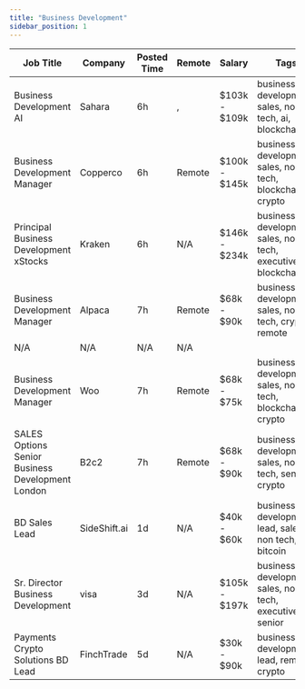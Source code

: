 ```yaml
---
title: "Business Development"
sidebar_position: 1
---
```


| Job Title | Company | Posted Time | Remote | Salary | Tags | Apply Link |
|-----------|---------|-------------|--------|--------|------|------------|
| Business Development AI | Sahara | 6h | , | $103k - $109k | business development, sales, non tech, ai, blockchain | [Apply](https://web3.career/business-development-ai-sahara/108135) |
| Business Development Manager | Copperco | 6h | Remote | $100k - $145k | business development, sales, non tech, blockchain, crypto | [Apply](https://web3.career/business-development-manager-copperco/105560) |
| Principal Business Development xStocks | Kraken | 6h | N/A | $146k - $234k | business development, sales, non tech, executive, blockchain | [Apply](https://web3.career/principal-business-development-xstocks-kraken/108117) |
| Business Development Manager | Alpaca | 7h | Remote | $68k - $90k | business development, sales, non tech, crypto, remote | [Apply](https://web3.career/business-development-manager-alpaca/104042) |
| N/A | N/A | N/A | N/A |  |  | [Apply](https://web3.career/metana) |
| Business Development Manager | Woo | 7h | Remote | $68k - $75k | business development, sales, non tech, blockchain, crypto | [Apply](https://web3.career/business-development-manager-woo/95644) |
| SALES Options Senior Business Development London | B2c2 | 7h | Remote | $68k - $90k | business development, sales, non tech, senior, crypto | [Apply](https://web3.career/sales-options-senior-business-development-london-b2c2/104883) |
| BD Sales Lead | SideShift.ai | 1d | N/A | $40k - $60k | business development, lead, sales, non tech, bitcoin | [Apply](https://web3.career/bd-sales-lead-sideshift-ai/108038) |
| Sr. Director Business Development | visa | 3d | N/A | $105k - $197k | business development, sales, non tech, executive, senior | [Apply](https://web3.career/sr-director-business-development-visa/107898) |
| Payments Crypto Solutions BD Lead | FinchTrade | 5d | N/A | $30k - $90k | business development, lead, remote, crypto | [Apply](https://web3.career/payments-crypto-solutions-bd-lead-finchtrade/107856) |
